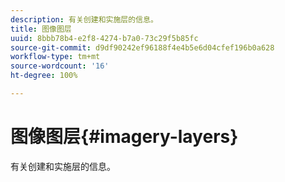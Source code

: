 ```yaml
---
description: 有关创建和实施层的信息。
title: 图像图层
uuid: 8bbb78b4-e2f8-4274-b7a0-73c29f5b85fc
source-git-commit: d9df90242ef96188f4e4b5e6d04cfef196b0a628
workflow-type: tm+mt
source-wordcount: '16'
ht-degree: 100%

---
```



# 图像图层{#imagery-layers}

有关创建和实施层的信息。

